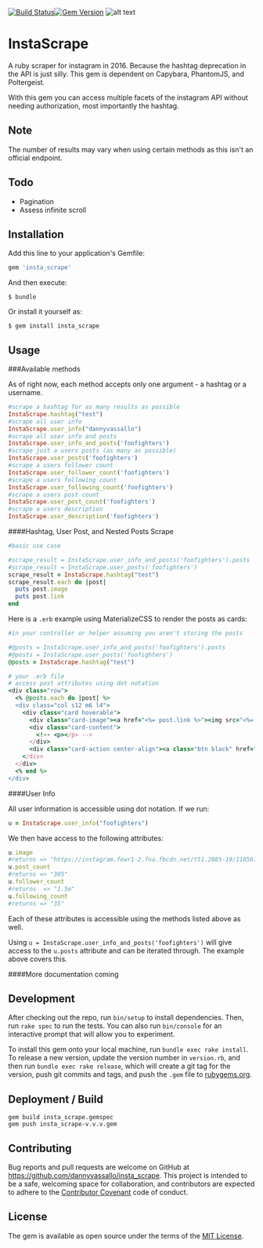 [![Build Status](https://travis-ci.org/dannyvassallo/insta_scrape.svg?branch=master)](https://travis-ci.org/dannyvassallo/insta_scrape)[![Gem Version](https://badge.fury.io/rb/insta_scrape.svg)](https://badge.fury.io/rb/insta_scrape)
![alt text](https://s3-us-west-2.amazonaws.com/instascrape/instascrapelogo.png "logo")
# InstaScrape

A ruby scraper for instagram in 2016. Because the hashtag deprecation in the API is just silly.
This gem is dependent on Capybara, PhantomJS, and Poltergeist.

With this gem you can access multiple facets of the instagram API without needing authorization, most importantly the hashtag.

## Note

The number of results may vary when using certain methods as this isn't an official endpoint.

## Todo

* Pagination
* Assess infinite scroll

## Installation

Add this line to your application's Gemfile:

```ruby
gem 'insta_scrape'
```

And then execute:

    $ bundle

Or install it yourself as:

    $ gem install insta_scrape

## Usage

###Available methods

As of right now, each method accepts only one argument - a hashtag or a username.

```ruby
#scrape a hashtag for as many results as possible
InstaScrape.hashtag("test")
#scrape all user info
InstaScrape.user_info("dannyvassallo")
#scrape all user info and posts
InstaScrape.user_info_and_posts('foofighters')
#scrape just a users posts (as many as possible)
InstaScrape.user_posts('foofighters')
#scrape a users follower count
InstaScrape.user_follower_count('foofighters')
#scrape a users following count
InstaScrape.user_following_count('foofighters')
#scrape a users post count
InstaScrape.user_post_count('foofighters')
#scrape a users description
InstaScrape.user_description('foofighters')
```

####Hashtag, User Post, and Nested Posts Scrape

```ruby
#basic use case

#scrape_result = InstaScrape.user_info_and_posts('foofighters').posts
#scrape_result = InstaScrape.user_posts('foofighters')
scrape_result = InstaScrape.hashtag("test")
scrape_result.each do |post|
  puts post.image
  puts post.link
end
```

Here is a `.erb` example using MaterializeCSS to render the posts as cards:

```ruby
#in your controller or helper assuming you aren't storing the posts

#@posts = InstaScrape.user_info_and_posts('foofighters').posts
#@posts = InstaScrape.user_posts('foofighters')
@posts = InstaScrape.hashtag("test")
```

```ruby
# your .erb file
# access post attributes using dot notation
<div class="row">
  <% @posts.each do |post| %>
  <div class="col s12 m6 l4">
    <div class="card hoverable">
      <div class="card-image"><a href="<%= post.link %>"><img src="<%= post.image %>"></a></div>
      <div class="card-content">
        <!-- <p></p> -->
      </div>
      <div class="card-action center-align"><a class="btn black" href="<%= post.link %>">Open Post</a></div>
    </div>
  </div>
  <% end %>
</div>
```

####User Info

All user information is accessible using dot notation.
If we run:
```ruby
u = InstaScrape.user_info("foofighters")
```
We then have access to the following attributes:
```ruby
u.image
#returns => "https://instagram.fewr1-2.fna.fbcdn.net/t51.2885-19/11856782_370180896524950_961003442_a.jpg"
u.post_count
#returns => "305"
u.follower_count
#returns  => "1.5m"
u.following_count
#returns => "35"
```

Each of these attributes is accessible using the methods listed above as well.

Using `u = InstaScrape.user_info_and_posts('foofighters')` will give access to the `u.posts` attribute and can be iterated through.
The example above covers this.

####More documentation coming

## Development

After checking out the repo, run `bin/setup` to install dependencies. Then, run `rake spec` to run the tests. You can also run `bin/console` for an interactive prompt that will allow you to experiment.

To install this gem onto your local machine, run `bundle exec rake install`. To release a new version, update the version number in `version.rb`, and then run `bundle exec rake release`, which will create a git tag for the version, push git commits and tags, and push the `.gem` file to [rubygems.org](https://rubygems.org).

## Deployment / Build

```
gem build insta_scrape.gemspec
gem push insta_scrape-v.v.v.gem
```

## Contributing

Bug reports and pull requests are welcome on GitHub at https://github.com/dannyvassallo/insta_scrape. This project is intended to be a safe, welcoming space for collaboration, and contributors are expected to adhere to the [Contributor Covenant](http://contributor-covenant.org) code of conduct.


## License

The gem is available as open source under the terms of the [MIT License](http://opensource.org/licenses/MIT).

